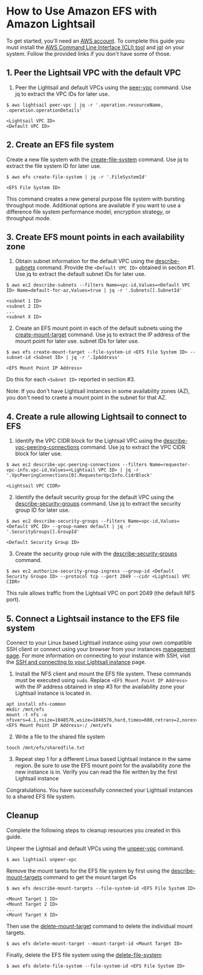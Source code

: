 # How to Use Amazon EFS with Amazon Lightsail

To get started, you'll need an [AWS account](https://portal.aws.amazon.com/billing/signup). To complete this guide you must install the [AWS Command Line Interface (CLI) tool](https://docs.aws.amazon.com/cli/latest/userguide/cli-chap-install.html) and [jq](https://stedolan.github.io/jq/)) on your system. Follow the provided links if you don't have some of those.

## 1. Peer the Lightsail VPC with the default VPC

   1. Peer the Lightsail and default VPCs using the  [peer-vpc](https://awscli.amazonaws.com/v2/documentation/api/latest/reference/lightsail/peer-vpc.html) command. Use jq to extract the VPC IDs for later use. 


   ```
   $ aws lightsail peer-vpc | jq -r '.operation.resourceName, .operation.operationDetails'

   <Lightsail VPC ID>
   <Default VPC ID>
   ```


## 2. Create an EFS file system

   Create a new file system with the [create-file-system](https://awscli.amazonaws.com/v2/documentation/api/latest/reference/efs/create-file-system.html) command. Use jq to extract the file system ID for later use. 

   ```
   $ aws efs create-file-system | jq -r '.FileSystemId'
   
   <EFS File System ID>
   ```

   This command creates a new general purpose file system with bursting throughput mode. Additional options are available if you want to use a difference file system performance model, encryption strategy, or throughput mode.

## 3. Create EFS mount points in each availability zone

   1. Obtain subnet information for the default VPC using the [describe-subnets](https://awscli.amazonaws.com/v2/documentation/api/latest/reference/ec2/describe-subnets.html) command. Provide the ```<Default VPC ID>``` obtained in section #1. Use jq to extract the default subnet IDs for later use. 

   ```
   $ aws ec2 describe-subnets --filters Name=vpc-id,Values=<Default VPC ID> Name=default-for-az,Values=true | jq -r '.Subnets[].SubnetId'

   <subnet 1 ID>
   <subnet 2 ID>
   ...
   <subnet X ID>
   ```

   2. Create an EFS mount point in each of the default subnets using the [create-mount-target](https://awscli.amazonaws.com/v2/documentation/api/latest/reference/efs/create-mount-target.html) command.  Use jq to extract the IP address of the mount point for later use.
    subnet IDs for later use. 

   ```
   $ aws efs create-mount-target --file-system-id <EFS File System ID> --subnet-id <Subnet ID> | jq -r '.IpAddress'
   
   <EFS Mount Point IP Address>
   ```

   Do this for each ```<Subnet ID>``` reported in section #3.

   Note: If you don't have Lightsail instances in some availability zones (AZ), you don't need to craete a mount point in the subnet for that AZ. 

## 4. Create a rule allowing Lightsail to connect to EFS

   1. Identify the VPC CIDR block for the Lightsail VPC using the [describe-vpc-peering-connections](https://awscli.amazonaws.com/v2/documentation/api/latest/reference/ec2/describe-vpc-peering-connections.html) command. Use jq to extract the VPC CIDR block for later use.

   ```
   $ aws ec2 describe-vpc-peering-connections --filters Name=requester-vpc-info.vpc-id,Values=<Lightsail VPC ID> | jq -r '.VpcPeeringConnections[0].RequesterVpcInfo.CidrBlock'

   <Lightsail VPC CIDR>
   ```

   2. Identify the default security group for the default VPC using the [describe-security-groups](https://awscli.amazonaws.com/v2/documentation/api/latest/reference/ec2/describe-security-groups.html) command. Use jq to extract the security group ID for later use.

   ```
   $ aws ec2 describe-security-groups --filters Name=vpc-id,Values=<Default VPC ID> --group-names default | jq -r '.SecurityGroups[].GroupId'

   <Default Security Group ID>
   ```

   3. Create the security group rule with the [describe-security-groups](https://awscli.amazonaws.com/v2/documentation/api/latest/reference/ec2/describe-security-groups.html) command. 

   ```
   $ aws ec2 authorize-security-group-ingress --group-id <Default Security Groupo ID> --protocol tcp --port 2049 --cidr <Lightsail VPC CIDR>
   ```

   This rule allows traffic from the Lightsail VPC on port 2049 (the default NFS port).


## 5. Connect a Lightsail instance to the EFS file system

   Connect to your Linux based Lightsail instance using your own compatible SSH client or connect using your browser from your instances [management page](https://lightsail.aws.amazon.com/ls/webapp/home/instances). For more information on connecting to your instance with SSH, visit the [SSH and connecting to your Lightsail instance](https://lightsail.aws.amazon.com/ls/docs/en_us/articles/understanding-ssh-in-amazon-lightsail) page. 

   1. Install the NFS client and mount the EFS file system. These commands must be executed using ```sudo```. Replace ```<EFS Mount Point IP Address>``` with the IP address obtained in step #3 for the availability zone your Lightsail instance is located in. 

   ```
   apt install nfs-common
   mkdir /mnt/efs
   mount -t nfs -o nfsvers=4.1,rsize=1048576,wsize=1048576,hard,timeo=600,retrans=2,noresvport <EFS Mount Point IP Address>:/ /mnt/efs
   ```

   2. Write a file to the shared file system
   ```
   touch /mnt/efs/sharedfile.txt
   ```

   3. Repeat step 1 for a different Linux based Lightsail instance in the same region. Be sure to use the EFS mount point for the availability zone the new instance is in. Verify you can read the file written by the first Lightsail instance

   Congratulations. You have successfully connected your Lightsail instances to a shared EFS file system. 


## Cleanup

Complete the following steps to cleanup resources you created in this guide.

Unpeer the Lightsail and default VPCs using the  [unpeer-vpc](https://awscli.amazonaws.com/v2/documentation/api/latest/reference/lightsail/unpeer-vpc.html) command.


```
$ aws lightsail unpeer-vpc
```

Remove the mount tarets for the EFS file system by first using the [describe-mount-targets](https://awscli.amazonaws.com/v2/documentation/api/latest/reference/efs/describe-mount-targets.html) command to get the mount target IDs  
   
```
$ aws efs describe-mount-targets --file-system-id <EFS File System ID>

<Mount Target 1 ID>
<Mount Target 2 ID>
...
<Mount Target X ID>
```

Then use the [delete-mount-target](https://awscli.amazonaws.com/v2/documentation/api/latest/reference/efs/delete-mount-target.html) command to delete the individual mount targets.

```
$ aws efs delete-mount-target --mount-target-id <Mount Target ID>
```

Finally, delete the EFS file system using the [delete-file-system](https://awscli.amazonaws.com/v2/documentation/api/latest/reference/efs/delete-file-system.html)

```
$ aws efs delete-file-system --file-system-id <EFS File System ID>
```
